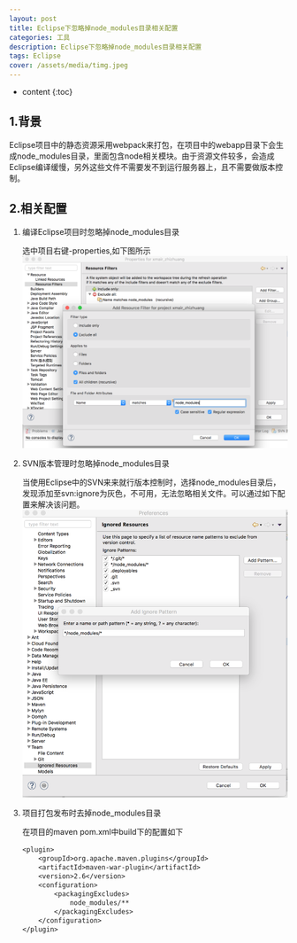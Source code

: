 ```yaml
---
layout: post
title: Eclipse下忽略掉node_modules目录相关配置
categories: 工具
description: Eclipse下忽略掉node_modules目录相关配置
tags: Eclipse
cover: /assets/media/timg.jpeg
---
```

* content
{:toc}
## 1.背景
Eclipse项目中的静态资源采用webpack来打包，在项目中的webapp目录下会生成node_modules目录，里面包含node相关模块。由于资源文件较多，会造成Eclipse编译缓慢，另外这些文件不需要发不到运行服务器上，且不需要做版本控制。

## 2.相关配置

1. 编译Eclipse项目时忽略掉node_modules目录

    选中项目右键-properties,如下图所示
    ![](/assets/media/QQ20171012-140354@2x.png)

2. SVN版本管理时忽略掉node_modules目录

    当使用Eclipse中的SVN来来就行版本控制时，选择node_modules目录后，发现添加至svn:ignore为灰色，不可用，无法忽略相关文件。可以通过如下配置来解决该问题。
    ![](/assets/media/QQ20171012-140229@2x.png)

3. 项目打包发布时去掉node_modules目录

    在项目的maven pom.xml中build下的配置如下
    ```
    <plugin>
        <groupId>org.apache.maven.plugins</groupId>
        <artifactId>maven-war-plugin</artifactId>
        <version>2.6</version>
        <configuration>
            <packagingExcludes>
                node_modules/**
            </packagingExcludes>
        </configuration>
    </plugin>
    ```



